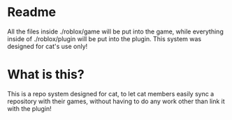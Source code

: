 # Readme
All the files inside ./roblox/game will be put into the game, while everything inside of ./roblox/plugin will be put into the plugin.
This system was designed for cat's use only!

# What is this?
This is a repo system designed for cat, to let cat members easily sync a repository with their games, without having to do any work
other than link it with the plugin!